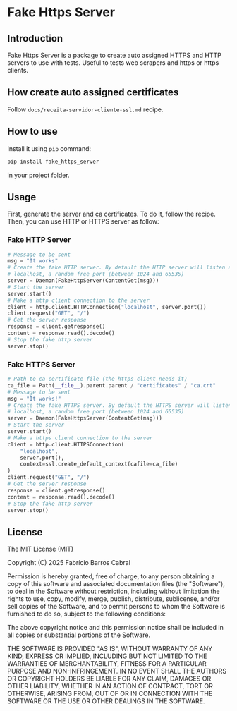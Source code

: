 # Fake Https Server

## Introduction

Fake Https Server is a package to create auto assigned HTTPS and HTTP servers to
use with tests. Useful to tests web scrapers and https or https clients.

## How create auto assigned certificates

Follow `docs/receita-servidor-cliente-ssl.md` recipe.

## How to use

Install it using `pip` command:

```bash
pip install fake_https_server
```

in your project folder.

## Usage

First, generate the server and ca certificates. To do it, follow the recipe.
Then, you can use HTTP or HTTPS server as follow:

### Fake HTTP Server

```python
# Message to be sent
msg = "It works"
# Create the fake HTTP server. By default the HTTP server will listen at
# localhost, a random free port (between 1024 and 65535)
server = Daemon(FakeHttpServer(ContentGet(msg)))
# Start the server
server.start()
# Make a http client connection to the server
client = http.client.HTTPConnection("localhost", server.port())
client.request("GET", "/")
# Get the server response
response = client.getresponse()
content = response.read().decode()
# Stop the fake http server
server.stop()
```

### Fake HTTPS Server

```python
# Path to ca certificate file (the https client needs it)
ca_file = Path(__file__).parent.parent / "certificates" / "ca.crt"
# Message to be sent
msg = "It works!"
# Create the fake HTTPS server. By default the HTTPS server will listen at
# localhost, a random free port (between 1024 and 65535)
server = Daemon(FakeHttpsServer(ContentGet(msg)))
# Start the server
server.start()
# Make a https client connection to the server
client = http.client.HTTPSConnection(
    "localhost",
    server.port(),
    context=ssl.create_default_context(cafile=ca_file)
)
client.request("GET", "/")
# Get the server response
response = client.getresponse()
content = response.read().decode()
# Stop the fake http server
server.stop()
```

## License

The MIT License (MIT)

Copyright (C) 2025 Fabrício Barros Cabral

Permission is hereby granted, free of charge, to any person obtaining a copy
of this software and associated documentation files (the "Software"), to deal
in the Software without restriction, including without limitation the rights
to use, copy, modify, merge, publish, distribute, sublicense, and/or sell
copies of the Software, and to permit persons to whom the Software is
furnished to do so, subject to the following conditions:

The above copyright notice and this permission notice shall be included
in all copies or substantial portions of the Software.

THE SOFTWARE IS PROVIDED "AS IS", WITHOUT WARRANTY OF ANY KIND, EXPRESS OR
IMPLIED, INCLUDING BUT NOT LIMITED TO THE WARRANTIES OF MERCHANTABILITY,
FITNESS FOR A PARTICULAR PURPOSE AND NON-INFRINGEMENT. IN NO EVENT SHALL THE
AUTHORS OR COPYRIGHT HOLDERS BE LIABLE FOR ANY CLAIM, DAMAGES OR OTHER
LIABILITY, WHETHER IN AN ACTION OF CONTRACT, TORT OR OTHERWISE, ARISING FROM,
OUT OF OR IN CONNECTION WITH THE SOFTWARE OR THE USE OR OTHER DEALINGS IN THE
SOFTWARE.
